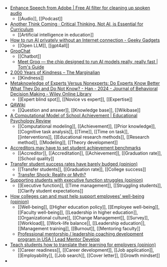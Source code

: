 - [Enhance Speech from Adobe | Free AI filter for cleaning up spoken audio](https://podcast.adobe.com/enhance#)
	- [[Audio]], [[Podcast]]
- [Another Think Coming · Critical Thinking, Not AI, is Essential for Curriculum](https://mgblog.org/2024/03/16/critical-thinking-not.html)
	- [[Artificial intelligence in education]]
- [How to run AI privately without an Internet connection - Geeky Gadgets](https://www.geeky-gadgets.com/setup-and-run-ai-models-locally-and-securely/)
	- [[Open LLM]], [[gpt4all]]
- [GroqChat](https://groq.com/)
	- [[Chatbot]]
	- [Meet Groq — the chip designed to run AI models really, really fast | Tom's Guide](https://www.tomsguide.com/ai/meet-groq-the-chip-designed-to-run-ai-models-really-really-fast)
- [2,000 Years of Kindness – The Marginalian](https://www.themarginalian.org/2023/03/12/kindness/)
	- [[Kindness]]
- [Metaknowledge of Experts Versus Nonexperts: Do Experts Know Better What They Do and Do Not Know? - Han - 2024 - Journal of Behavioral Decision Making - Wiley Online Library](https://onlinelibrary.wiley.com/doi/full/10.1002/bdm.2375?campaign=woletoc)
	- [[Expert blind spot]], [[Novice vs expert]], [[Expertise]]
- [QAWiki](http://qawiki.org/wiki/Main_Page)
	- [[Question and answer]], [[Knowledge base]], [[Wikibase]]
- [A Computational Model of School Achievement | Educational Psychology Review](https://link.springer.com/article/10.1007/s10648-024-09853-6)
	- [[Computational modeling]], [[Achievement]], [[Prior knowledge]], [[Cognitive task analysis]], [[Time]], [[Time on task]], [[interventions]], [[Educational research methods]], [[Research method]], [[Modeling]], [[Theory development]]
- [Accreditors may have to set student achievement benchmarks](https://www.insidehighered.com/news/government/2024/03/15/accreditors-may-have-set-student-achievement-benchmarks?mc_cid=abcf5d5804)
	- [[Accreditor]], [[Accreditation]], [[Achievement]], [[Graduation rate]], [[School quality]]
- [Transfer student success rates have barely budged (opinion)](https://www.insidehighered.com/opinion/views/2024/03/14/transfer-student-success-rates-have-barely-budged-opinion?mc_cid=abcf5d5804)
	- [[Transfer students]], [[Graduation rate]], [[College success]]
	- [Transfer Shock: Reality or Myth?](https://www.insidehighered.com/blogs/beyond-transfer/transfer-shock-reality-or-myth)
- [Supporting students with executive function struggles (opinion)](https://www.insidehighered.com/opinion/views/2024/03/15/supporting-students-executive-function-struggles-opinion?mc_cid=abcf5d5804)
	- [[Executive function]], [[Time management]], [[Struggling students]], [[Clarify student expectations]]
- [How colleges can and must help support employees’ well-being (opinion)](https://www.insidehighered.com/opinion/career-advice/2024/03/13/how-colleges-can-and-must-help-support-employees-well-being?mc_cid=abcf5d5804)
	- [[Well-being]], [[Higher education policy]], [[Employee well-being]], [[Faculty well-being]], [[Leadership in higher education]], [[Organizational culture]], [[Change Management]], [[Survey]], [[Workload]], [[Work-life balance]], [[Leadership education]], [[Management training]], [[Burnout]], [[Mentoring faculty]]
	- [Professional mentorship / leadership coaching development program in USA | Lead Mentor Develop](https://www.leadmentordevelop.com/)
- [Teach students how to translate their learning for employers (opinion)](https://www.insidehighered.com/opinion/career-advice/2024/03/12/teach-students-how-translate-their-learning-employers-opinion?mc_cid=abcf5d5804)
	- [[Career readiness]], [[Career development]], [[Job application]], [[Employability]], [[Job search]], [[Cover letter]], [[Growth mindset]]
-